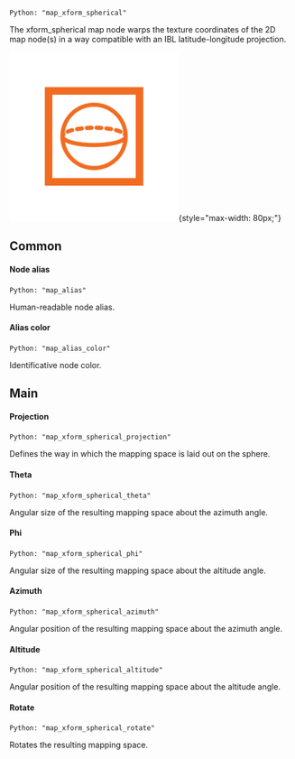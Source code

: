 `Python: "map_xform_spherical"`

The xform_spherical map node warps the texture coordinates of the 2D map node(s) in a way compatible with an IBL latitude-longitude projection.

![Icon](map_xform_spherical_swatch.png "Icon"){style="max-width: 80px;"}

## Common

#### Node alias
`Python: "map_alias"`

Human-readable node alias.

#### Alias color
`Python: "map_alias_color"`

Identificative node color.

## Main

#### Projection
`Python: "map_xform_spherical_projection"`

Defines the way in which the mapping space is laid out on the sphere.

#### Theta
`Python: "map_xform_spherical_theta"`

Angular size of the resulting mapping space about the azimuth angle.

#### Phi
`Python: "map_xform_spherical_phi"`

Angular size of the resulting mapping space about the altitude angle.

#### Azimuth
`Python: "map_xform_spherical_azimuth"`

Angular position of the resulting mapping space about the azimuth angle.

#### Altitude
`Python: "map_xform_spherical_altitude"`

Angular position of the resulting mapping space about the altitude angle.

#### Rotate
`Python: "map_xform_spherical_rotate"`

Rotates the resulting mapping space.

